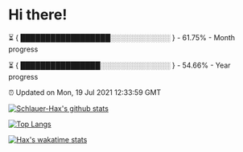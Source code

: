 # Hi there!

⏳ { ██████████████████░░░░░░░░░░░░ } - 61.75% - Month progress

⏳ { ████████████████░░░░░░░░░░░░░░ } - 54.66% - Year progress

⏰ Updated on Mon, 19 Jul 2021 12:33:59 GMT


[![Schlauer-Hax's github stats](https://github-readme-stats.vercel.app/api?username=Schlauer-Hax&show_icons=true&theme=dark&count_private=true)](https://github.com/Schlauer-Hax)


[![Top Langs](https://github-readme-stats.vercel.app/api/top-langs/?username=Schlauer-Hax&layout=compact&theme=dark)](https://github.com/Schlauer-Hax?tab=repositories)


[![Hax's wakatime stats](https://github-readme-stats.vercel.app/api/wakatime?username=Hax&theme=dark)](https://wakatime.com/@Hax)

